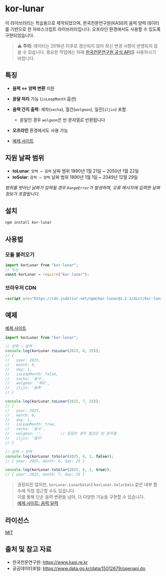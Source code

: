 # kor-lunar

이 라이브러리는 학습용으로 제작되었으며, 한국천문연구원(KASI)의 음력·양력 데이터를 기반으로 한 자바스크립트 라이브러리입니다. 오프라인 환경에서도 사용할 수 있도록 구현되었습니다.

> **⚠️ 주의:** 데이터는 2016년 이후로 갱신되지 않아 최신 변경 사항이 반영되지 않을 수 있습니다. 중요한 작업에는 아래 [한국천문연구원 공식 API](#출처-및-참고-자료)를 사용하시기 바랍니다.

## 특징

- **음력 ↔ 양력 변환** 지원
- **윤달 처리** 가능 (`isLeapMonth` 옵션)
- **음력 간지 출력**: 세차(`secha`), 월건(`wolgeon`), 일진(`iljin`) 포함
  - 윤달인 경우 `wolgeon`은 빈 문자열로 반환됩니다
- **오프라인** 환경에서도 사용 가능

- [예제 사이트](https://kahyou22.github.io/kor-lunar-js/)

## 지원 날짜 범위

- **toLunar**: `양력 → 음력` 날짜 범위 1890년 1월 21일 ~ 2050년 1월 22일
- **toSolar**: `음력 → 양력` 날짜 범위 1890년 1월 1일 ~ 2049년 12월 29일

_범위를 벗어난 날짜가 입력될 경우 `RangeError`가 발생하며, 오류 메시지에 입력한 날짜 정보가 포함됩니다._

## 설치

```bash
npm install kor-lunar
```

## 사용법

### 모듈 불러오기

```js
import korLunar from "kor-lunar";
// 또는
const korLunar = require("kor-lunar");
```

### 브라우저 CDN

```html
<script src="https://cdn.jsdelivr.net/npm/kor-lunar@1.2.1/dist/kor-lunar.min.js"></script>
```

## 예제

[예제 사이트](https://kahyou22.github.io/kor-lunar-js/)

```js
import korLunar from "kor-lunar";

// 양력 → 음력
console.log(korLunar.toLunar(2025, 6, 25));
// {
//   year: 2025,
//   month: 6,
//   day: 1,
//   isLeapMonth: false,
//   secha: '을사',
//   wolgeon: '계미',
//   iljin: '을축'
// }

console.log(korLunar.toLunar(2025, 7, 25));
// {
//   year: 2025,
//   month: 6,
//   day: 1,
//   isLeapMonth: true,
//   secha: '을사',
//   wolgeon: '',        // 윤달인 경우 월건은 빈 문자열
//   iljin: '을미'
// }

// 음력 → 양력
console.log(korLunar.toSolar(2025, 6, 1, false));
// { year: 2025, month: 6, day: 25 }

console.log(korLunar.toSolar(2025, 6, 1, true));
// { year: 2025, month: 7, day: 25 }
```

> 권장되진 않지만, `korLunar.LunarData`나 `korLunar.SolarData` 같은 내부 함수에 직접 접근할 수도 있습니다.  
> 이를 통해 단순 음력 변환을 넘어, 더 다양한 기능을 구현할 수 있습니다.  
> [예제 사이트: 음력 달력](https://kahyou22.github.io/kor-lunar-js/#lunarCalendar)

## 라이선스

[MIT](LICENSE)

## 출처 및 참고 자료

- 한국천문연구원: https://www.kasi.re.kr
- 공공데이터포털: https://www.data.go.kr/data/15012679/openapi.do
